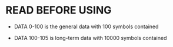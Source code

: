 # READ BEFORE USING

- DATA 0-100 is the general data with 100 symbols contained

- DATA 100-105 is long-term data with 10000 symbols contained